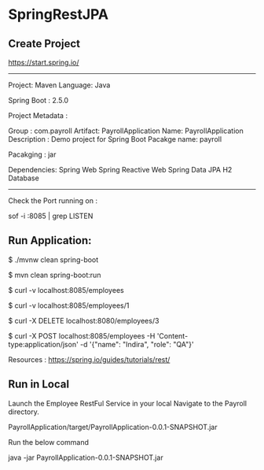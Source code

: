 # SpringRestJPA


Create Project
------------
https://start.spring.io/



------------------------------------
Project: Maven
Language: Java



Spring Boot : 2.5.0

Project Metadata : 

Group : com.payroll
Artifact: PayrollApplication
Name: PayrollApplication
Description : Demo project for Spring Boot
Pacakge name: payroll

Pacakging : jar



Dependencies: Spring Web
			  Spring Reactive Web
			  Spring Data JPA
			  H2 Database

------------------------------------			  
			  
 
 
 
 
 Check the Port running on :
 
 sof -i :8085 | grep LISTEN
 
 
 
 
 
 Run Application:
 --------------------
 
 $ ./mvnw clean spring-boot
 
 $ mvn clean spring-boot:run
 
 
 
 
 
$ curl -v localhost:8085/employees


$ curl -v localhost:8085/employees/1

$ curl -X DELETE localhost:8080/employees/3


$ curl -X POST localhost:8085/employees -H 'Content-type:application/json' -d '{"name": "Indira", "role": "QA"}'









Resources : https://spring.io/guides/tutorials/rest/



 

Run in Local
------------
Launch the Employee RestFul Service in your local
Navigate to the Payroll directory.

PayrollApplication/target/PayrollApplication-0.0.1-SNAPSHOT.jar

Run the below command

java -jar PayrollApplication-0.0.1-SNAPSHOT.jar


 
 
 
 

